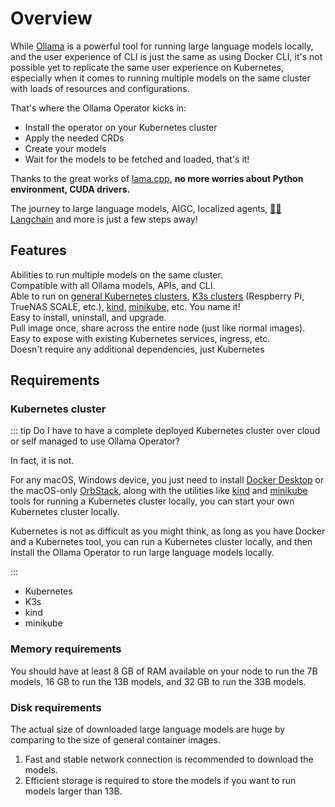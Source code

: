 # Overview

While [Ollama](https://github.com/ollama/ollama) is a powerful tool for running large language models locally, and the user experience of CLI is just the same as using Docker CLI, it's not possible yet to replicate the same user experience on Kubernetes, especially when it comes to running multiple models on the same cluster with loads of resources and configurations.

That's where the Ollama Operator kicks in:

- Install the operator on your Kubernetes cluster
- Apply the needed CRDs
- Create your models
- Wait for the models to be fetched and loaded, that's it!

Thanks to the great works of [lama.cpp](https://github.com/ggerganov/llama.cpp), **no more worries about Python environment, CUDA drivers.**

The journey to large language models, AIGC, localized agents, [🦜🔗 Langchain](https://www.langchain.com/) and more is just a few steps away!

## Features

<div grid="~ cols-[auto_1fr] gap-1" items-start my-1>
  <div h=[1rem]><div i-icon-park-outline:check-one text="green-600" /></div>
  <span>Abilities to run multiple models on the same cluster.</span>
  <div h=[1rem]><div i-icon-park-outline:check-one text="green-600" /></div>
  <span>Compatible with all Ollama models, APIs, and CLI.</span>
  <div h=[1rem]><div i-icon-park-outline:check-one text="green-600" /></div>
  <span>Able to run on <a href="https://kubernetes.io/">general Kubernetes clusters</a>, <a href="https://k3s.io/">K3s clusters</a> (Respberry Pi, TrueNAS SCALE, etc.), <a href="https://kind.sigs.k8s.io/">kind</a>, <a href="https://minikube.sigs.k8s.io/docs/">minikube</a>, etc. You name it!</span>
  <div h=[1rem]><div i-icon-park-outline:check-one text="green-600" /></div>
  <span>Easy to install, uninstall, and upgrade.</span>
  <div h=[1rem]><div i-icon-park-outline:check-one text="green-600" /></div>
  <span>Pull image once, share across the entire node (just like normal images).</span>
  <div h=[1rem]><div i-icon-park-outline:check-one text="green-600" /></div>
  <span>Easy to expose with existing Kubernetes services, ingress, etc.</span>
  <div h=[1rem]><div i-icon-park-outline:check-one text="green-600" /></div>
  <span>Doesn't require any additional dependencies, just Kubernetes</span>
</div>

## Requirements

### Kubernetes cluster

::: tip Do I have to have a complete deployed Kubernetes cluster over cloud or self managed to use Ollama Operator?

In fact, it is not.

For any macOS, Windows device, you just need to install [Docker Desktop](https://www.docker.com/products/docker-desktop/) or the macOS-only [OrbStack](https://), along with the utilities like [kind](https://kind.sigs.k8s.io/) and [minikube](https://minikube.sigs.k8s.io/docs/) tools for running a Kubernetes cluster locally, you can start your own Kubernetes cluster locally.

Kubernetes is not as difficult as you might think, as long as you have Docker and a Kubernetes tool, you can run a Kubernetes cluster locally, and then install the Ollama Operator to run large language models locally.

:::

- Kubernetes
- K3s
- kind
- minikube

### Memory requirements

You should have at least 8 GB of RAM available on your node to run the 7B models, 16 GB to run the 13B models, and 32 GB to run the 33B models.

### Disk requirements

The actual size of downloaded large language models are huge by comparing to the size of general container images.

1. Fast and stable network connection is recommended to download the models.
2. Efficient storage is required to store the models if you want to run models larger than 13B.
